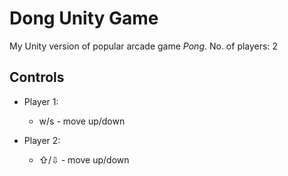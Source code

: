 # Dong Unity Game
My Unity version of popular arcade game *Pong*.
No. of players: 2

## Controls
- Player 1:
  - w/s - move up/down

- Player 2:
  - ⇧/⇩ - move up/down
